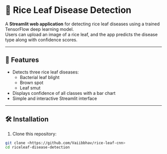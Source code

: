 # 🌾 Rice Leaf Disease Detection

A **Streamlit web application** for detecting rice leaf diseases using a trained TensorFlow deep learning model.  
Users can upload an image of a rice leaf, and the app predicts the disease type along with confidence scores.

---

## 🚀 Features

- Detects three rice leaf diseases:
  - Bacterial leaf blight
  - Brown spot
  - Leaf smut
- Displays confidence of all classes with a bar chart
- Simple and interactive Streamlit interface

---

## 🛠 Installation

1. Clone this repository:

```bash
git clone <https://github.com/Vaiibbhav/rice-leaf-cnn>
cd riceleaf-disease-detection
